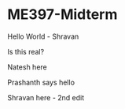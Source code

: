 # ME397-Midterm


Hello World - Shravan

Is this real?

Natesh here

Prashanth says hello

Shravan here - 2nd edit
